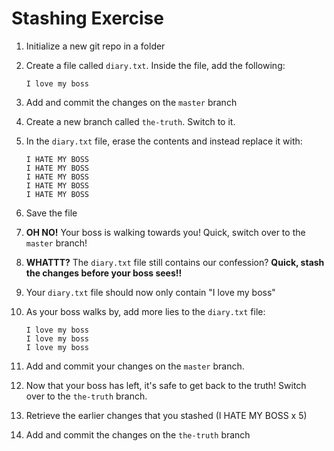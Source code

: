 # Stashing Exercise

1. Initialize a new git repo in a folder
2. Create a file called `diary.txt`.  Inside the file, add the following:
    
    ```
    I love my boss
    ```
    
3. Add and commit the changes on the `master` branch
4. Create a new branch called `the-truth`.  Switch to it.
5. In the `diary.txt` file, erase the contents and instead replace it with:
    
    ```
    I HATE MY BOSS
    I HATE MY BOSS
    I HATE MY BOSS
    I HATE MY BOSS
    I HATE MY BOSS
    ```
    
6. Save the file
7. **OH NO!** Your boss is walking towards you! Quick, switch over to the `master` branch!
8. **WHATTT?** The `diary.txt` file still contains our confession?  **Quick, stash the changes before your boss sees!!**
9. Your `diary.txt` file should now only contain "I love my boss"
10. As your boss walks by, add more lies to the `diary.txt` file:
    
    ```
    I love my boss
    I love my boss
    I love my boss
    ```
    
11. Add and commit your changes on the `master` branch.
12. Now that your boss has left, it's safe to get back to the truth! Switch over to the `the-truth` branch.
13. Retrieve the earlier changes that you stashed (I HATE MY BOSS x 5)
14. Add and commit the changes on the `the-truth` branch
